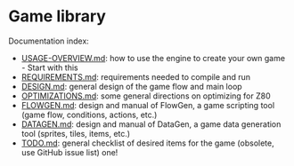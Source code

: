 # Game library

Documentation index:

* [USAGE-OVERVIEW.md](USAGE.md): how to use the engine to create your own game - Start with this
* [REQUIREMENTS.md](REQUIREMENTS.md): requirements needed to compile and run
* [DESIGN.md](DESIGN.md): general design of the game flow and main loop
* [OPTIMIZATIONS.md](OPTIMIZATIONS.md): some general directions on optimizing for Z80
* [FLOWGEN.md](FLOWGEN.md): design and manual of FlowGen, a game scripting tool (game
  flow, conditions, actions, etc.)
* [DATAGEN.md](DATAGEN.md): design and manual of DataGen, a game data generation tool
  (sprites, tiles, items, etc.)
* [TODO.md](TODO.md): general checklist of desired items for the game
(obsolete, use GitHub issue list)
  one!
